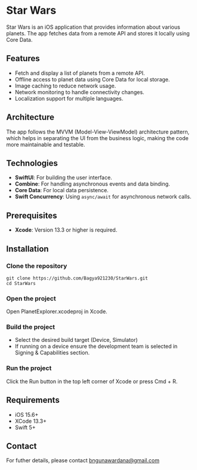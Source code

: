 # Star Wars

Star Wars is an iOS application that provides information about various planets. The app fetches data from a remote API and stores it locally using Core Data.

## Features

- Fetch and display a list of planets from a remote API.
- Offline access to planet data using Core Data for local storage.
- Image caching to reduce network usage.
- Network monitoring to handle connectivity changes.
- Localization support for multiple languages.

## Architecture

The app follows the MVVM (Model-View-ViewModel) architecture pattern, which helps in separating the UI from the business logic, making the code more maintainable and testable.

## Technologies

- **SwiftUI**: For building the user interface.
- **Combine**: For handling asynchronous events and data binding.
- **Core Data**: For local data persistence.
- **Swift Concurrency**: Using `async/await` for asynchronous network calls.

## Prerequisites

- **Xcode**: Version 13.3 or higher is required.

## Installation

### Clone the repository
```
git clone https://github.com/Bagya921230/StarWars.git
cd StarWars
```

### Open the project
Open PlanetExplorer.xcodeproj in Xcode.

### Build the project
- Select the desired build target (Device, Simulator)
- If running on a device ensure the development team is selected in Signing & Capabilities section.

### Run the project
Click the Run button in the top left corner of Xcode or press Cmd + R.

## Requirements
- iOS 15.6+
- XCode 13.3+
- Swift 5+

## Contact
For futher details, please contact bngunawardana@gmail.com

